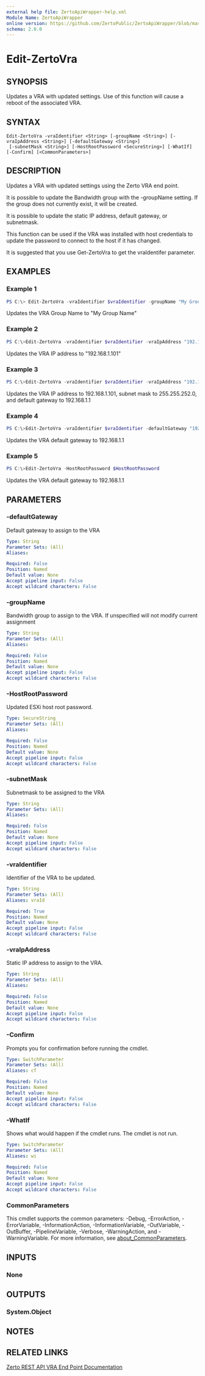 ```yaml
---
external help file: ZertoApiWrapper-help.xml
Module Name: ZertoApiWrapper
online version: https://github.com/ZertoPublic/ZertoApiWrapper/blob/master/docs/Edit-ZertoVra.md
schema: 2.0.0
---
```


# Edit-ZertoVra

## SYNOPSIS
Updates a VRA with updated settings. Use of this function will cause a reboot of the associated VRA.

## SYNTAX

```
Edit-ZertoVra -vraIdentifier <String> [-groupName <String>] [-vraIpAddress <String>] [-defaultGateway <String>]
 [-subnetMask <String>] [-HostRootPassword <SecureString>] [-WhatIf] [-Confirm] [<CommonParameters>]
```

## DESCRIPTION
Updates a VRA with updated settings using the Zerto VRA end point.

It is possible to update the Bandwidth group with the -groupName setting. If the group does not currently exist, it will be created.

It is possible to update the static IP address, default gateway, or subnetmask.

This function can be used if the VRA was installed with host credentials to update the password to connect to the host if it has changed.

It is suggested that you use Get-ZertoVra to get the vraIdentifer parameter.

## EXAMPLES

### Example 1
```powershell
PS C:\> Edit-ZertoVra -vraIdentifier $vraIdentifier -groupName "My Group Name"
```

Updates the VRA Group Name to "My Group Name"

### Example 2
```powershell
PS C:\>Edit-ZertoVra -vraIdentifier $vraIdentifier -vraIpAddress "192.168.1.101"
```

Updates the VRA IP address to "192.168.1.101"

### Example 3
```powershell
PS C:\>Edit-ZertoVra -vraIdentifier $vraIdentifier -vraIpAddress "192.168.1.101" -subnetMask "255.255.252.0" -defaultGateway "192.168.1.1"
```

Updates the VRA IP address to 192.168.1.101, subnet mask to 255.255.252.0, and default gateway to 192.168.1.1

### Example 4
```powershell
PS C:\>Edit-ZertoVra -vraIdentifier $vraIdentifier -defaultGateway "192.168.1.1"
```

Updates the VRA default gateway to 192.168.1.1

### Example 5
```powershell
PS C:\>Edit-ZertoVra -HostRootPassword $HostRootPassword
```

Updates the VRA default gateway to 192.168.1.1

## PARAMETERS

### -defaultGateway
Default gateway to assign to the VRA

```yaml
Type: String
Parameter Sets: (All)
Aliases:

Required: False
Position: Named
Default value: None
Accept pipeline input: False
Accept wildcard characters: False
```

### -groupName
Bandwidth group to assign to the VRA.
If unspecified will not modify current assignment

```yaml
Type: String
Parameter Sets: (All)
Aliases:

Required: False
Position: Named
Default value: None
Accept pipeline input: False
Accept wildcard characters: False
```

### -HostRootPassword
Updated ESXi host root password.

```yaml
Type: SecureString
Parameter Sets: (All)
Aliases:

Required: False
Position: Named
Default value: None
Accept pipeline input: False
Accept wildcard characters: False
```

### -subnetMask
Subnetmask to be assigned to the VRA

```yaml
Type: String
Parameter Sets: (All)
Aliases:

Required: False
Position: Named
Default value: None
Accept pipeline input: False
Accept wildcard characters: False
```

### -vraIdentifier
Identifier of the VRA to be updated.

```yaml
Type: String
Parameter Sets: (All)
Aliases: vraId

Required: True
Position: Named
Default value: None
Accept pipeline input: False
Accept wildcard characters: False
```

### -vraIpAddress
Static IP address to assign to the VRA.

```yaml
Type: String
Parameter Sets: (All)
Aliases:

Required: False
Position: Named
Default value: None
Accept pipeline input: False
Accept wildcard characters: False
```

### -Confirm
Prompts you for confirmation before running the cmdlet.

```yaml
Type: SwitchParameter
Parameter Sets: (All)
Aliases: cf

Required: False
Position: Named
Default value: None
Accept pipeline input: False
Accept wildcard characters: False
```

### -WhatIf
Shows what would happen if the cmdlet runs.
The cmdlet is not run.

```yaml
Type: SwitchParameter
Parameter Sets: (All)
Aliases: wi

Required: False
Position: Named
Default value: None
Accept pipeline input: False
Accept wildcard characters: False
```

### CommonParameters
This cmdlet supports the common parameters: -Debug, -ErrorAction, -ErrorVariable, -InformationAction, -InformationVariable, -OutVariable, -OutBuffer, -PipelineVariable, -Verbose, -WarningAction, and -WarningVariable. For more information, see [about_CommonParameters](http://go.microsoft.com/fwlink/?LinkID=113216).

## INPUTS

### None
## OUTPUTS

### System.Object
## NOTES

## RELATED LINKS

[Zerto REST API VRA End Point Documentation](http://s3.amazonaws.com/zertodownload_docs/Latest/Zerto%20Virtual%20Replication%20Zerto%20Virtual%20Manager%20%28ZVM%29%20-%20vSphere%20Online%20Help/RestfulAPIs/StatusAPIs.5.117.html#)
